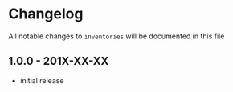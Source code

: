 # Changelog

All notable changes to `inventories` will be documented in this file

## 1.0.0 - 201X-XX-XX

- initial release
